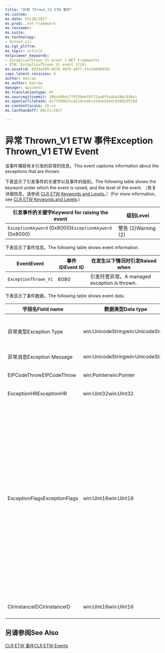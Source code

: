 ```yaml
---
title: "异常 Thrown_V1 ETW 事件"
ms.custom: 
ms.date: 03/30/2017
ms.prod: .net-framework
ms.reviewer: 
ms.suite: 
ms.technology:
- dotnet-clr
ms.tgt_pltfrm: 
ms.topic: article
helpviewer_keywords:
- ExceptionThrown_V1 event [.NET Framework]
- ETW, ExceptionThrown_V1 event (CLR)
ms.assetid: 0d3da389-6b7b-40f6-a877-fac546d6019c
caps.latest.revision: 6
author: mairaw
ms.author: mairaw
manager: wpickett
ms.translationtype: HT
ms.sourcegitcommit: 306c608dc7f97594ef6f72ae0f5aaba596c936e1
ms.openlocfilehash: dcf3390821c4210ced4c43dab5a94c93802d5f9d
ms.contentlocale: zh-cn
ms.lasthandoff: 08/21/2017

---
```

# <a name="exception-thrownv1-etw-event"></a><span data-ttu-id="334be-102">异常 Thrown_V1 ETW 事件</span><span class="sxs-lookup"><span data-stu-id="334be-102">Exception Thrown_V1 ETW Event</span></span>
<span data-ttu-id="334be-103">该事件捕获有关引发的异常的信息。</span><span class="sxs-lookup"><span data-stu-id="334be-103">This event captures information about the exceptions that are thrown.</span></span>  
  
 <span data-ttu-id="334be-104">下表显示了引发事件的关键字以及事件的级别。</span><span class="sxs-lookup"><span data-stu-id="334be-104">The following table shows the keyword under which the event is raised, and the level of the event.</span></span> <span data-ttu-id="334be-105">（有关详细信息，请参阅 [CLR ETW Keywords and Levels](../../../docs/framework/performance/clr-etw-keywords-and-levels.md)。）</span><span class="sxs-lookup"><span data-stu-id="334be-105">(For more information, see [CLR ETW Keywords and Levels](../../../docs/framework/performance/clr-etw-keywords-and-levels.md).)</span></span>  
  
|<span data-ttu-id="334be-106">引发事件的关键字</span><span class="sxs-lookup"><span data-stu-id="334be-106">Keyword for raising the event</span></span>|<span data-ttu-id="334be-107">级别</span><span class="sxs-lookup"><span data-stu-id="334be-107">Level</span></span>|  
|-----------------------------------|-----------|  
|<span data-ttu-id="334be-108">`ExceptionKeyword` (0x8000)</span><span class="sxs-lookup"><span data-stu-id="334be-108">`ExceptionKeyword` (0x8000)</span></span>|<span data-ttu-id="334be-109">警告 (2)</span><span class="sxs-lookup"><span data-stu-id="334be-109">Warning (2)</span></span>|  
  
 <span data-ttu-id="334be-110">下表显示了事件信息。</span><span class="sxs-lookup"><span data-stu-id="334be-110">The following table shows event information.</span></span>  
  
|<span data-ttu-id="334be-111">Event</span><span class="sxs-lookup"><span data-stu-id="334be-111">Event</span></span>|<span data-ttu-id="334be-112">事件 ID</span><span class="sxs-lookup"><span data-stu-id="334be-112">Event ID</span></span>|<span data-ttu-id="334be-113">在发生以下情况时引发</span><span class="sxs-lookup"><span data-stu-id="334be-113">Raised when</span></span>|  
|-----------|--------------|-----------------|  
|`ExceptionThrown_V1`|<span data-ttu-id="334be-114">80</span><span class="sxs-lookup"><span data-stu-id="334be-114">80</span></span>|<span data-ttu-id="334be-115">引发托管异常。</span><span class="sxs-lookup"><span data-stu-id="334be-115">A managed exception is thrown.</span></span>|  
  
 <span data-ttu-id="334be-116">下表显示了事件数据。</span><span class="sxs-lookup"><span data-stu-id="334be-116">The following table shows event data.</span></span>  
  
|<span data-ttu-id="334be-117">字段名</span><span class="sxs-lookup"><span data-stu-id="334be-117">Field name</span></span>|<span data-ttu-id="334be-118">数据类型</span><span class="sxs-lookup"><span data-stu-id="334be-118">Data type</span></span>|<span data-ttu-id="334be-119">描述</span><span class="sxs-lookup"><span data-stu-id="334be-119">Description</span></span>|  
|----------------|---------------|-----------------|  
|<span data-ttu-id="334be-120">异常类型</span><span class="sxs-lookup"><span data-stu-id="334be-120">Exception Type</span></span>|<span data-ttu-id="334be-121">win:UnicodeString</span><span class="sxs-lookup"><span data-stu-id="334be-121">win:UnicodeString</span></span>|<span data-ttu-id="334be-122">异常的类型，例如，`System.NullReferenceException`。</span><span class="sxs-lookup"><span data-stu-id="334be-122">Type of the exception; for example, `System.NullReferenceException`.</span></span>|  
|<span data-ttu-id="334be-123">异常消息</span><span class="sxs-lookup"><span data-stu-id="334be-123">Exception Message</span></span>|<span data-ttu-id="334be-124">win:UnicodeString</span><span class="sxs-lookup"><span data-stu-id="334be-124">win:UnicodeString</span></span>|<span data-ttu-id="334be-125">实际的异常消息。</span><span class="sxs-lookup"><span data-stu-id="334be-125">Actual exception message.</span></span>|  
|<span data-ttu-id="334be-126">EIPCodeThrow</span><span class="sxs-lookup"><span data-stu-id="334be-126">EIPCodeThrow</span></span>|<span data-ttu-id="334be-127">win:Pointer</span><span class="sxs-lookup"><span data-stu-id="334be-127">win:Pointer</span></span>|<span data-ttu-id="334be-128">指向异常发生位置的指令指针。</span><span class="sxs-lookup"><span data-stu-id="334be-128">Instruction pointer where exception occurred.</span></span>|  
|<span data-ttu-id="334be-129">ExceptionHR</span><span class="sxs-lookup"><span data-stu-id="334be-129">ExceptionHR</span></span>|<span data-ttu-id="334be-130">win:UInt32</span><span class="sxs-lookup"><span data-stu-id="334be-130">win:UInt32</span></span>|<span data-ttu-id="334be-131">异常 [HRESULT](http://go.microsoft.com/fwlink/?LinkId=179679)。</span><span class="sxs-lookup"><span data-stu-id="334be-131">Exception [HRESULT](http://go.microsoft.com/fwlink/?LinkId=179679).</span></span>|  
|<span data-ttu-id="334be-132">ExceptionFlags</span><span class="sxs-lookup"><span data-stu-id="334be-132">ExceptionFlags</span></span>|<span data-ttu-id="334be-133">win:UInt16</span><span class="sxs-lookup"><span data-stu-id="334be-133">win:UInt16</span></span>|<span data-ttu-id="334be-134">0x01: HasInnerException（参阅 Visual Basic 文档中的 [CLR ETW 事件](../../../docs/framework/performance/clr-etw-events.md)）。</span><span class="sxs-lookup"><span data-stu-id="334be-134">0x01: HasInnerException (see [CLR ETW Events](../../../docs/framework/performance/clr-etw-events.md) in the Visual Basic documentation).</span></span><br /><br /> <span data-ttu-id="334be-135">0x02: IsNestedException。</span><span class="sxs-lookup"><span data-stu-id="334be-135">0x02: IsNestedException.</span></span><br /><br /> <span data-ttu-id="334be-136">0x04: IsRethrownException。</span><span class="sxs-lookup"><span data-stu-id="334be-136">0x04: IsRethrownException.</span></span><br /><br /> <span data-ttu-id="334be-137">0x08: IsCorruptedStateException（表示进程状态已损坏，请参阅 MSDN 上的[处理损坏状态异常](http://go.microsoft.com/fwlink/?LinkId=179681)）。</span><span class="sxs-lookup"><span data-stu-id="334be-137">0x08: IsCorruptedStateException (indicates that the process state is corrupt; see [Handling Corrupted State Exceptions](http://go.microsoft.com/fwlink/?LinkId=179681) on MSDN).</span></span><br /><br /> <span data-ttu-id="334be-138">0x10: IsCLSCompliant（从 <xref:System.Exception> 派生的异常符合 CLS，此外的其他异常均不符合 CLS）。</span><span class="sxs-lookup"><span data-stu-id="334be-138">0x10: IsCLSCompliant (an exception that derives from <xref:System.Exception> is CLS-compliant; otherwise, it is not CLS-compliant).</span></span>|  
|<span data-ttu-id="334be-139">ClrInstanceID</span><span class="sxs-lookup"><span data-stu-id="334be-139">ClrInstanceID</span></span>|<span data-ttu-id="334be-140">win:UInt16</span><span class="sxs-lookup"><span data-stu-id="334be-140">win:UInt16</span></span>|<span data-ttu-id="334be-141">CLR 或 CoreCLR 的实例的唯一 ID。</span><span class="sxs-lookup"><span data-stu-id="334be-141">Unique ID for the instance of CLR or CoreCLR.</span></span>|  
  
## <a name="see-also"></a><span data-ttu-id="334be-142">另请参阅</span><span class="sxs-lookup"><span data-stu-id="334be-142">See Also</span></span>  
 [<span data-ttu-id="334be-143">CLR ETW 事件</span><span class="sxs-lookup"><span data-stu-id="334be-143">CLR ETW Events</span></span>](../../../docs/framework/performance/clr-etw-events.md)


